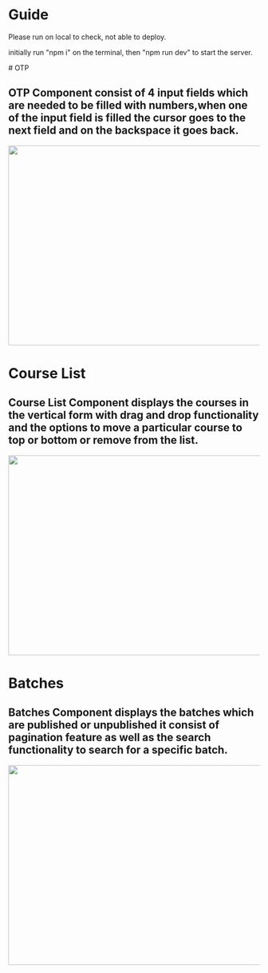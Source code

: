 # Guide
<p>Please run on local to check, not able to deploy.</p>
<p>initially run "npm i" on the terminal, then "npm run dev" to start the server.</p>
# OTP
<h2>OTP Component consist of 4 input fields which are needed to be filled with numbers,when one of the input field is filled the cursor goes to the next field and on the backspace it goes back.</h2>
<p align="center"><img src="https://github.com/user-attachments/assets/16eafffb-cd8e-490f-945a-9a2469c9ce75" width="650" height="400"></p>

# Course List
<h2>Course List Component displays the courses in the vertical form with drag and drop functionality and the options to move a particular course to top or bottom or remove from the list.
</h2>
<p align="center"><img src="https://github.com/user-attachments/assets/4357a59d-f8a6-4eca-b141-fc68e21f1a7b" width="650" height="400"></p>

# Batches
<h2>Batches Component displays the batches which are published or unpublished it consist of pagination feature as well as the search functionality to search for a specific batch.
</h2>
<p align="center"><img src="https://github.com/user-attachments/assets/9a730b41-0f8c-4cee-a3ae-da83cc965cef" width="650" height="400"></p>
